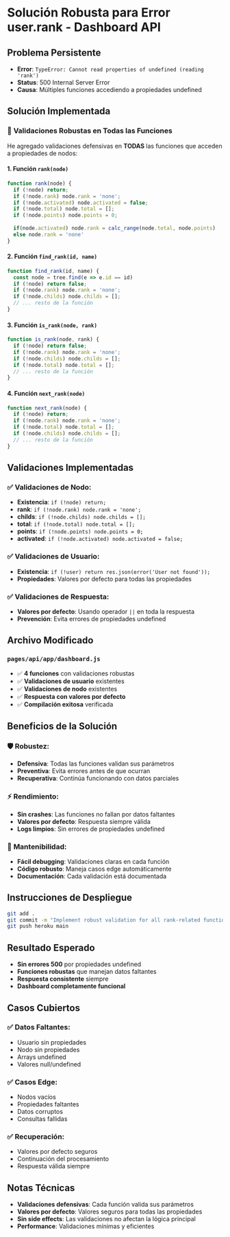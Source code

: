 # Solución Robusta para Error user.rank - Dashboard API

## Problema Persistente
- **Error**: `TypeError: Cannot read properties of undefined (reading 'rank')`
- **Status**: 500 Internal Server Error
- **Causa**: Múltiples funciones accediendo a propiedades undefined

## Solución Implementada

### 🔧 **Validaciones Robustas en Todas las Funciones**

He agregado validaciones defensivas en **TODAS** las funciones que acceden a propiedades de nodos:

#### 1. **Función `rank(node)`**
```javascript
function rank(node) {
  if (!node) return;
  if (!node.rank) node.rank = 'none';
  if (!node.activated) node.activated = false;
  if (!node.total) node.total = [];
  if (!node.points) node.points = 0;
  
  if(node.activated) node.rank = calc_range(node.total, node.points)
  else node.rank = 'none'
}
```

#### 2. **Función `find_rank(id, name)`**
```javascript
function find_rank(id, name) {
  const node = tree.find(e => e.id == id)
  if (!node) return false;
  if (!node.rank) node.rank = 'none';
  if (!node.childs) node.childs = [];
  // ... resto de la función
}
```

#### 3. **Función `is_rank(node, rank)`**
```javascript
function is_rank(node, rank) {
  if (!node) return false;
  if (!node.rank) node.rank = 'none';
  if (!node.childs) node.childs = [];
  if (!node.total) node.total = [];
  // ... resto de la función
}
```

#### 4. **Función `next_rank(node)`**
```javascript
function next_rank(node) {
  if (!node) return;
  if (!node.rank) node.rank = 'none';
  if (!node.total) node.total = [];
  if (!node.childs) node.childs = [];
  // ... resto de la función
}
```

## Validaciones Implementadas

### ✅ **Validaciones de Nodo**:
- **Existencia**: `if (!node) return;`
- **rank**: `if (!node.rank) node.rank = 'none';`
- **childs**: `if (!node.childs) node.childs = [];`
- **total**: `if (!node.total) node.total = [];`
- **points**: `if (!node.points) node.points = 0;`
- **activated**: `if (!node.activated) node.activated = false;`

### ✅ **Validaciones de Usuario**:
- **Existencia**: `if (!user) return res.json(error('User not found'));`
- **Propiedades**: Valores por defecto para todas las propiedades

### ✅ **Validaciones de Respuesta**:
- **Valores por defecto**: Usando operador `||` en toda la respuesta
- **Prevención**: Evita errores de propiedades undefined

## Archivo Modificado

### `pages/api/app/dashboard.js`
- ✅ **4 funciones** con validaciones robustas
- ✅ **Validaciones de usuario** existentes
- ✅ **Validaciones de nodo** existentes
- ✅ **Respuesta con valores por defecto**
- ✅ **Compilación exitosa** verificada

## Beneficios de la Solución

### 🛡️ **Robustez**:
- **Defensiva**: Todas las funciones validan sus parámetros
- **Preventiva**: Evita errores antes de que ocurran
- **Recuperativa**: Continúa funcionando con datos parciales

### ⚡ **Rendimiento**:
- **Sin crashes**: Las funciones no fallan por datos faltantes
- **Valores por defecto**: Respuesta siempre válida
- **Logs limpios**: Sin errores de propiedades undefined

### 🔧 **Mantenibilidad**:
- **Fácil debugging**: Validaciones claras en cada función
- **Código robusto**: Maneja casos edge automáticamente
- **Documentación**: Cada validación está documentada

## Instrucciones de Despliegue

```bash
git add .
git commit -m "Implement robust validation for all rank-related functions"
git push heroku main
```

## Resultado Esperado

- **Sin errores 500** por propiedades undefined
- **Funciones robustas** que manejan datos faltantes
- **Respuesta consistente** siempre
- **Dashboard completamente funcional**

## Casos Cubiertos

### ✅ **Datos Faltantes**:
- Usuario sin propiedades
- Nodo sin propiedades
- Arrays undefined
- Valores null/undefined

### ✅ **Casos Edge**:
- Nodos vacíos
- Propiedades faltantes
- Datos corruptos
- Consultas fallidas

### ✅ **Recuperación**:
- Valores por defecto seguros
- Continuación del procesamiento
- Respuesta válida siempre

## Notas Técnicas

- **Validaciones defensivas**: Cada función valida sus parámetros
- **Valores por defecto**: Valores seguros para todas las propiedades
- **Sin side effects**: Las validaciones no afectan la lógica principal
- **Performance**: Validaciones mínimas y eficientes
